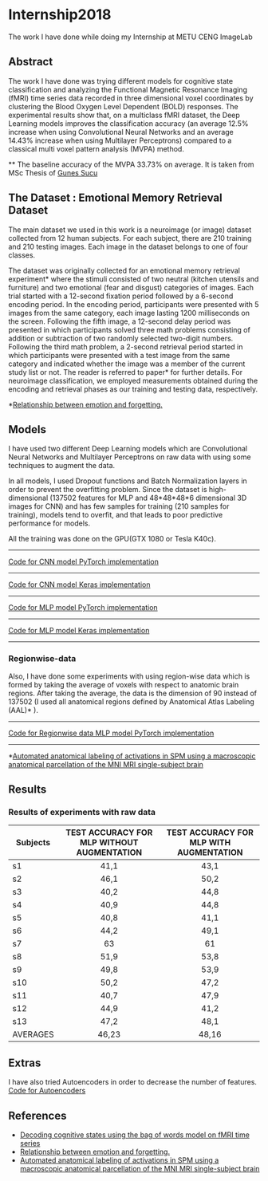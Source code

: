 
# Internship2018
The work I have done while doing my Internship at METU CENG ImageLab

## Abstract
The work I have done was trying different models for cognitive state classification and analyzing the Functional Magnetic Resonance Imaging (fMRI) time series data recorded in three dimensional voxel coordinates by clustering the Blood Oxygen Level Dependent (BOLD) responses. The experimental results show that, on a multiclass fMRI dataset,  the Deep Learning models improves the classification accuracy (an average 12.5% increase when using Convolutional Neural Networks and an average 14.43% increase when using Multilayer Perceptrons) compared to a classical multi voxel pattern analysis (MVPA) method. 

** The baseline accuracy of the MVPA 33.73% on average. It is taken from MSc Thesis of [Gunes Sucu](https://scholar.google.com.tr/citations?user=Z97AJZQAAAAJ&hl=tr)

## The Dataset : Emotional Memory Retrieval Dataset

The main dataset we used in this work is a neuroimage (or image) dataset collected from 12 human subjects. For each subject, there are 210 training and 210 testing images. Each image in the dataset belongs to one of four classes.

The dataset was originally collected for an emotional memory retrieval experiment* where the stimuli consisted of two neutral (kitchen utensils and furniture) and two emotional (fear and disgust) categories of images. Each trial started with a 12-second fixation period followed by a 6-second encoding period. In the encoding period, participants were presented with 5 images from the same category, each image lasting 1200 milliseconds on the screen. Following the fifth image, a 12-second delay period was presented in which participants solved three math problems consisting of addition or subtraction of two randomly selected two-digit numbers. Following the third math problem, a 2-second retrieval period started in which participants were presented with a test image from the same category and indicated whether the image was a member of the current study list or not. The reader is referred to paper* for further details. For neuroimage classification, we employed measurements obtained during the encoding and retrieval phases as our training and testing data, respectively.

*[Relationship between emotion and forgetting.](http://psycnet.apa.org/record/2015-45624-001)

## Models
I have used two different Deep Learning models which are Convolutional Neural Networks and Multilayer Perceptrons on raw data with using some techniques to augment the data. 

In all models, I used Dropout functions and Batch Normalization layers in order to prevent the overfitting problem. Since the dataset is high-dimensional (137502 features for MLP and 48\*48\*48\*6 dimensional 3D images for CNN) and has few samples for training (210 samples for training), models tend to overfit, and that leads to poor predictive performance for models.

All the training was done on the GPU(GTX 1080 or Tesla K40c).
 ***
[Code for CNN model PyTorch implementation](Models/CNN/cnn_pytorch.py)
 ***
[Code for CNN model Keras implementation](Models/CNN/cnn_keras.py)
 ***
[Code for MLP model PyTorch implementation](Models/MLP/mlp_timeseries_pytorch.py)
 ***
[Code for MLP model Keras implementation](Models/MLP/mlp_timeseries.py)
 ***
 ### Regionwise-data
 
Also, I have done some experiments with using region-wise data which is formed by taking the average of voxels with respect to anatomic brain regions. After taking the average, the data is the dimension of 90 instead of 137502 (I used all anatomical regions defined by Anatomical Atlas Labeling (AAL)* ).
***
[Code for Regionwise data MLP model PyTorch implementation](Models/Regionwise/regionwise_mlp.py)
***
*[Automated anatomical labeling of activations in SPM using a macroscopic anatomical parcellation of the MNI MRI single-subject brain](https://www.ncbi.nlm.nih.gov/pubmed/11771995)
## Results

### Results of experiments with raw data

| Subjects 	| TEST ACCURACY FOR MLP WITHOUT AUGMENTATION 	| TEST ACCURACY FOR MLP WITH AUGMENTATION 	|
| --------	|:---------------------------------------:	|:------------------------------------------:	|
|    s1    	|                   41,1                  	|                    43,1                    	|
|    s2    	|                   46,1                  	|                    50,2                    	|
|    s3    	|                   40,2                  	|                    44,8                    	|
|    s4    	|                   40,9                  	|                    44,8                    	|
|    s5    	|                   40,8                  	|                    41,1                    	|
|    s6    	|                   44,2                  	|                    49,1                    	|
|    s7    	|                    63                   	|                     61                     	|
|    s8    	|                   51,9                  	|                    53,8                    	|
|    s9    	|                   49,8                  	|                    53,9                    	|
|    s10   	|                   50,2                  	|                    47,2                    	|
|    s11   	|                   40,7                  	|                    47,9                    	|
|    s12   	|                   44,9                  	|                    41,2                    	|
|    s13   	|                   47,2                  	|                    48,1                    	
| AVERAGES 	|                  46,23                  	|                    48,16                   	|


## Extras
I have also tried Autoencoders in order to decrease the number of features. 
[Code for Autoencoders](Models/Autoencoders/autoencoder_timeseries.py)

## References
* [Decoding cognitive states using the bag of words model on fMRI time series](https://ieeexplore.ieee.org/abstract/document/7496222)
* [Relationship between emotion and forgetting.](http://psycnet.apa.org/record/2015-45624-001)
* [Automated anatomical labeling of activations in SPM using a macroscopic anatomical parcellation of the MNI MRI single-subject brain](https://www.ncbi.nlm.nih.gov/pubmed/11771995)
